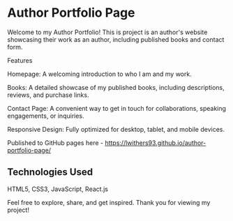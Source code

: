 # Author Portfolio Page

Welcome to my Author Portfolio! This is project is an author's website showcasing their work as an author, including published books and contact form.

Features

Homepage: A welcoming introduction to who I am and my work.

Books: A detailed showcase of my published books, including descriptions, reviews, and purchase links.

Contact Page: A convenient way to get in touch for collaborations, speaking engagements, or inquiries.

Responsive Design: Fully optimized for desktop, tablet, and mobile devices.

Published to GitHub pages here - https://lwithers93.github.io/author-portfolio-page/

## Technologies Used

HTML5, CSS3, JavaScript, React.js

Feel free to explore, share, and get inspired. Thank you for viewing my project!
